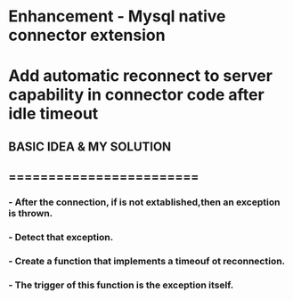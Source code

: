 
<h1>Enhancement - Mysql native connector extension</h2>
<h1>Add automatic reconnect to server capability in connector code after idle timeout</h2>

<h2>BASIC IDEA & MY SOLUTION</h2>
<h2>========================</h2>

<h3>- After the connection, if is not extablished,then an exception is thrown.</h3>
<h3>- Detect that exception.</h3>
<h3>- Create a function that implements a timeouf ot reconnection.</h3>
<h3>- The trigger of this function is the exception itself. </h3>


